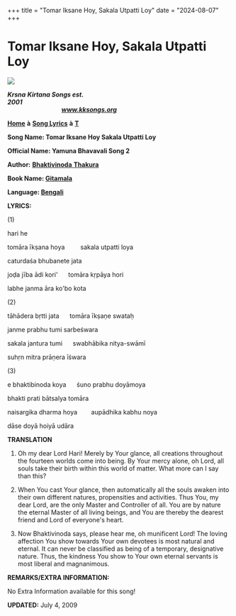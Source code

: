 +++
title = "Tomar Iksane Hoy, Sakala Utpatti Loy"
date = "2024-08-07"
+++

# Tomar Iksane Hoy, Sakala Utpatti Loy
**[![](http://kksongs.org/image_files/image002.jpg)](http://kksongs.org/)**

**_Krsna_** **_Kirtana Songs est. 2001_**                                                                                                                                                      **_www.kksongs.org_**

**[Home](http://kksongs.org/)** **à** **[Song Lyrics](http://kksongs.org/lyrics.html)** **à** **[T](http://kksongs.org/songs/song_t.html)**

**Song Name: Tomar Iksane Hoy Sakala Utpatti Loy**

**Official Name: Yamuna Bhavavali Song 2**

**Author:** [**Bhaktivinoda** **Thakura**](http://kksongs.org/authors/list/bhaktivinoda.html)

**Book Name: [Gitamala](http://kksongs.org/authors/gitamala.html)**

**Language: [Bengali](http://kksongs.org/language/list/bengali.html)**

**LYRICS:**

(1)

hari he

tomāra īkṣana hoya         sakala utpatti loya

caturdaśa bhubanete jata

joḍa jība ādi kori'      tomāra kṛpāya hori

labhe janma āra ko'bo kota

(2)

tāhādera bṛtti jata      tomāra īkṣaṇe swataḥ

janme prabhu tumi sarbeśwara

sakala jantura tumi      swabhābika nitya-swāmī

suhṛn mitra prāṇera īśwara

(3)

e bhaktibinoda koya      śuno prabhu doyāmoya

bhakti prati bātsalya tomāra

naisargika dharma hoya        aupādhika kabhu noya

dāse doyā hoiyā udāra

**TRANSLATION**

1) Oh my dear Lord Hari! Merely by Your glance, all creations throughout the fourteen worlds come into being. By Your mercy alone, oh Lord, all souls take their birth within this world of matter. What more can I say than this?

2) When You cast Your glance, then automatically all the souls awaken into their own different natures, propensities and activities. Thus You, my dear Lord, are the only Master and Controller of all. You are by nature the eternal Master of all living beings, and You are thereby the dearest friend and Lord of everyone's heart.

3) Now Bhaktivinoda says, please hear me, oh munificent Lord! The loving affection You show towards Your own devotees is most natural and eternal. It can never be classified as being of a temporary, designative nature. Thus, the kindness You show to Your own eternal servants is most liberal and magnanimous.

**REMARKS/EXTRA INFORMATION:**

No Extra Information available for this song!

**UPDATED:** July 4, 2009